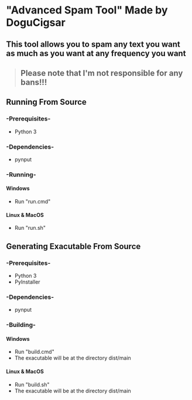 # "Advanced Spam Tool" Made by DoguCigsar
## This tool allows you to spam any text you want as much as you want at any frequency you want
>## Please note that I'm not responsible for any bans!!!

## Running From Source

### -Prerequisites-
- Python 3
### -Dependencies-
- pynput

### -Running-
#### Windows
- Run "run.cmd"

#### Linux & MacOS
- Run "run.sh"
## Generating Exacutable From Source

### -Prerequisites-
- Python 3
- PyInstaller
### -Dependencies-
- pynput

### -Building-
#### Windows
- Run "build.cmd"
- The exacutable will be at the directory dist/main
#### Linux & MacOS
- Run "build.sh"
- The exacutable will be at the directory dist/main